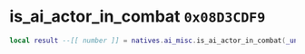 # is_ai_actor_in_combat `0x08D3CDF9`

```lua
local result --[[ number ]] = natives.ai_misc.is_ai_actor_in_combat(_unk0 --[[ number ]])
```